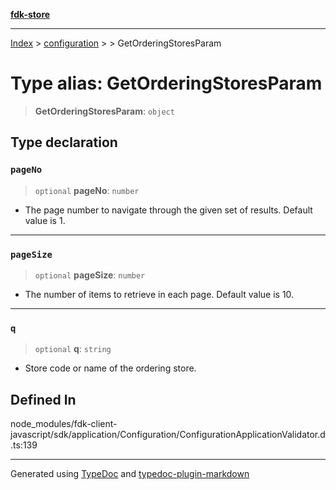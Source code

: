 [**fdk-store**](../../../README.md)
***

[Index](../../../API.md) > [configuration](../../README.md) > [<internal>](../README.md) > GetOrderingStoresParam

# Type alias: GetOrderingStoresParam

> **GetOrderingStoresParam**: `object`

## Type declaration

### `pageNo`

> `optional` **pageNo**: `number`

- The page number to navigate through the given
set of results. Default value is 1.

***

### `pageSize`

> `optional` **pageSize**: `number`

- The number of items to retrieve in each page.
Default value is 10.

***

### `q`

> `optional` **q**: `string`

- Store code or name of the ordering store.

## Defined In

node\_modules/fdk-client-javascript/sdk/application/Configuration/ConfigurationApplicationValidator.d.ts:139

***
Generated using [TypeDoc](https://typedoc.org/) and [typedoc-plugin-markdown](https://www.npmjs.com/package/typedoc-plugin-markdown)
